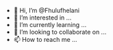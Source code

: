 - 👋 Hi, I’m @Fhulufhelani
- 👀 I’m interested in ...
- 🌱 I’m currently learning ...
- 💞️ I’m looking to collaborate on ...
- 📫 How to reach me ...

<!---
Fhulufhelani/Fhulufhelani is a ✨ special ✨ repository because its `README.md` (this file) appears on your GitHub profile.
You can click the Preview link to take a look at your changes.
--->
